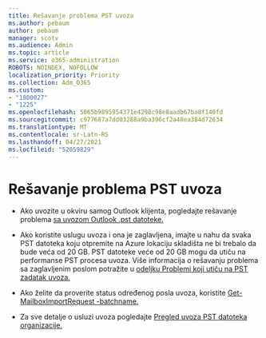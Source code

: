 ```yaml
---
title: Rešavanje problema PST uvoza
ms.author: pebaum
author: pebaum
manager: scotv
ms.audience: Admin
ms.topic: article
ms.service: o365-administration
ROBOTS: NOINDEX, NOFOLLOW
localization_priority: Priority
ms.collection: Adm_O365
ms.custom:
- "1800027"
- "1225"
ms.openlocfilehash: 5065b9895954371e4298c98e8aadb67ba8f140fd
ms.sourcegitcommit: c977687a7dd03288a9ba396cf2a48ea384d72634
ms.translationtype: MT
ms.contentlocale: sr-Latn-RS
ms.lasthandoff: 04/27/2021
ms.locfileid: "52059829"
---
```

# <a name="troubleshooting-pst-import-issues"></a>Rešavanje problema PST uvoza

- Ako uvozite u okviru samog Outlook klijenta, pogledajte rešavanje problema [sa uvozom Outlook .pst datoteke.](https://support.office.com/article/Fix-problems-importing-an-Outlook-pst-file-2d2e50dc-5c36-4ab2-ab50-f1be733b3d6e)

- Ako koristite uslugu uvoza i ona je zaglavljena, imajte u nahu da svaka PST datoteka koju otpremite na Azure lokaciju skladišta ne bi trebalo da bude veća od 20 GB. PST datoteke veće od 20 GB mogu da utiču na performanse PST procesa uvoza. Više informacija o rešavanju problema sa zaglavljenim poslom potražite u [odeljku Problemi koji utiču na PST zadatak uvoza.](https://docs.microsoft.com/office365/troubleshoot/pst-import-service/issues-with-pst-import-job)

- Ako želite da proverite status određenog posla uvoza, koristite [Get-MailboxImportRequest -batchname.](https://docs.microsoft.com/powershell/module/exchange/mailboxes/get-mailboximportrequest)

- Za sve detalje o usluzi uvoza pogledajte [Pregled uvoza PST datoteka organizacije.](https://docs.microsoft.com/microsoft-365/compliance/importing-pst-files-to-office-365?view=o365-worldwide)
